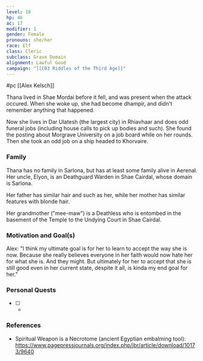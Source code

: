 ```yaml
---
level: 10
hp: 46
ac: 17
modifier: 1
gender: Female
pronouns: she/her
race: Elf
class: Cleric
subclass: Grave Domain
alignment: Lawful Good
campaign: "[[C03 Riddles of the Third Age]]"
---
```

 #pc [[Alex Kelsch]]

Thana lived in Shae Mordai before it fell, and was present when the attack occured. When she woke up, she had become dhampir, and didn't remember anything that happened.

Now she lives in Dar Ulatesh (the largest city) in Rhiavhaar and does odd funeral jobs (including house calls to pick up bodies and such). She found the posting about Morgrave University on a job board while on her rounds. Then she took an odd job on a ship headed to Khorvaire.

### Family

Thana has no family in Sarlona, but has at least some family alive in Aerenal. Her uncle, Elyon, is an Deathguard Warden in Shae Cairdal, whose domain is Sarlona.

Her father has similar hair and such as her, while her mother has similar features with blonde hair.

Her grandmother ("mee-maw") is a Deathless who is entombed in the basement of the Temple to the Undying Court in Shae Cairdal.

### Motivation and Goal(s)

Alex: "I think my ultimate goal is for her to learn to accept the way she is now. Because she really believes everyone in her faith would now hate her for what she is. And they might. But ultimately for her to accept that she is still good even in her current state, despite it all, is kinda my end goal for her."

### Personal Quests

 - [ ]  -

### References

* Spiritual Weapon is a Necrotome (ancient Egyptian embalming tool): https://www.pagepressjournals.org/index.php/jbr/article/download/10173/9640
